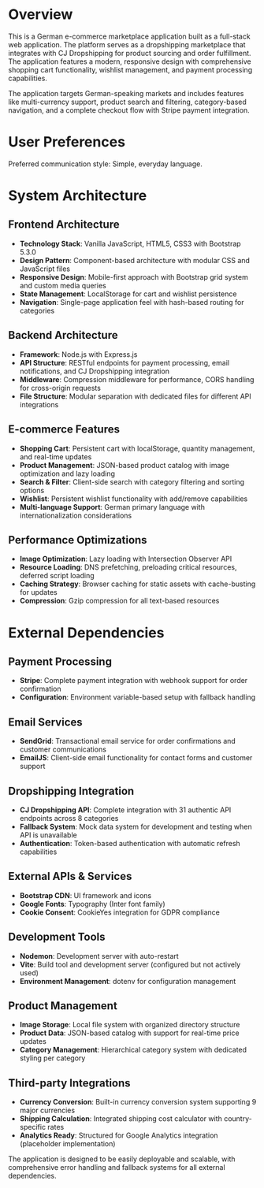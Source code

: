 # Overview

This is a German e-commerce marketplace application built as a full-stack web application. The platform serves as a dropshipping marketplace that integrates with CJ Dropshipping for product sourcing and order fulfillment. The application features a modern, responsive design with comprehensive shopping cart functionality, wishlist management, and payment processing capabilities.

The application targets German-speaking markets and includes features like multi-currency support, product search and filtering, category-based navigation, and a complete checkout flow with Stripe payment integration.

# User Preferences

Preferred communication style: Simple, everyday language.

# System Architecture

## Frontend Architecture
- **Technology Stack**: Vanilla JavaScript, HTML5, CSS3 with Bootstrap 5.3.0
- **Design Pattern**: Component-based architecture with modular CSS and JavaScript files
- **Responsive Design**: Mobile-first approach with Bootstrap grid system and custom media queries
- **State Management**: LocalStorage for cart and wishlist persistence
- **Navigation**: Single-page application feel with hash-based routing for categories

## Backend Architecture
- **Framework**: Node.js with Express.js
- **API Structure**: RESTful endpoints for payment processing, email notifications, and CJ Dropshipping integration
- **Middleware**: Compression middleware for performance, CORS handling for cross-origin requests
- **File Structure**: Modular separation with dedicated files for different API integrations

## E-commerce Features
- **Shopping Cart**: Persistent cart with localStorage, quantity management, and real-time updates
- **Product Management**: JSON-based product catalog with image optimization and lazy loading
- **Search & Filter**: Client-side search with category filtering and sorting options
- **Wishlist**: Persistent wishlist functionality with add/remove capabilities
- **Multi-language Support**: German primary language with internationalization considerations

## Performance Optimizations
- **Image Optimization**: Lazy loading with Intersection Observer API
- **Resource Loading**: DNS prefetching, preloading critical resources, deferred script loading
- **Caching Strategy**: Browser caching for static assets with cache-busting for updates
- **Compression**: Gzip compression for all text-based resources

# External Dependencies

## Payment Processing
- **Stripe**: Complete payment integration with webhook support for order confirmation
- **Configuration**: Environment variable-based setup with fallback handling

## Email Services
- **SendGrid**: Transactional email service for order confirmations and customer communications
- **EmailJS**: Client-side email functionality for contact forms and customer support

## Dropshipping Integration
- **CJ Dropshipping API**: Complete integration with 31 authentic API endpoints across 8 categories
- **Fallback System**: Mock data system for development and testing when API is unavailable
- **Authentication**: Token-based authentication with automatic refresh capabilities

## External APIs & Services
- **Bootstrap CDN**: UI framework and icons
- **Google Fonts**: Typography (Inter font family)
- **Cookie Consent**: CookieYes integration for GDPR compliance

## Development Tools
- **Nodemon**: Development server with auto-restart
- **Vite**: Build tool and development server (configured but not actively used)
- **Environment Management**: dotenv for configuration management

## Product Management
- **Image Storage**: Local file system with organized directory structure
- **Product Data**: JSON-based catalog with support for real-time price updates
- **Category Management**: Hierarchical category system with dedicated styling per category

## Third-party Integrations
- **Currency Conversion**: Built-in currency conversion system supporting 9 major currencies
- **Shipping Calculation**: Integrated shipping cost calculator with country-specific rates
- **Analytics Ready**: Structured for Google Analytics integration (placeholder implementation)

The application is designed to be easily deployable and scalable, with comprehensive error handling and fallback systems for all external dependencies.